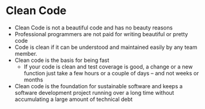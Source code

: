 # Clean Code
- Clean Code is not  a beautiful code and has no beauty reasons
- Professional programmers are not paid for writing beautiful or pretty
code
- Code is clean if it can be understood and maintained easily by any team member.
- Clean code is the basis for being fast
	- If your code is clean and test coverage is good, a change or a new
function just take a few hours or a couple of days – and not weeks or months
- Clean code is the foundation for sustainable software and keeps a software development project running over a long time without accumulating a large amount of technical debt

<!--stackedit_data:
eyJoaXN0b3J5IjpbNzk5Mzk3NjM3XX0=
-->